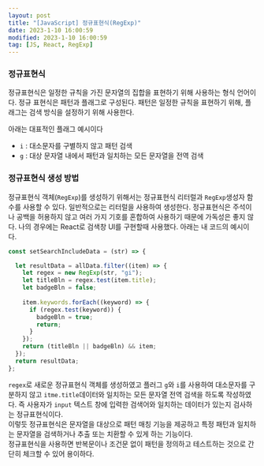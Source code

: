 ```yaml
---
layout: post
title: "[JavaScript] 정규표현식(RegExp)"
date: 2023-1-10 16:00:59
modified: 2023-1-10 16:00:59
tag: [JS, React, RegExp]
---
```


### 정규표현식
정규표현식은 일정한 규칙을 가진 문자열의 집합을 표현하기 위해 사용하는 형식 언어이다. 정규 표현식은 패턴과 플래그로 구성된다. 패턴은 일정한 규칙을 표현하기 위해, 플래그는 검색 방식을 설정하기 위해 사용한다.

아래는 대표적인 플래그 예시이다
* `i` : 대소문자를 구별하지 않고 패턴 검색
* `g` : 대상 문자열 내에서 패턴과 일치하는 모든 문자열을 전역 검색


### 정규표현식 생성 방법
정규표현식 객체(`RegExp`)를 생성하기 위해서는 정규표현식 리터럴과 `RegExp`생성자 함수를 사용할 수 있다. 일반적으로는 리터럴을 사용하여 생성한다. 
정규표현식은 주석이나 공백을 허용하지 않고 여러 가지 기호를 혼합하여 사용하기 때문에 가독성은 좋지 않다. 나의 경우에는 React로 검색창 UI를 구현할때 사용했다. 아래는 내 코드의 예시이다. 
```javascript
const setSearchIncludeData = (str) => {

  let resultData = allData.filter((item) => {
    let regex = new RegExp(str, "gi");
    let titleBln = regex.test(item.title);
    let badgeBln = false;
    
    item.keywords.forEach((keyword) => {
      if (regex.test(keyword)) {
        badgeBln = true;
        return;
      }
    });
    return (titleBln || badgeBln) && item;
  });
  return resultData;
};
```
 `regex`로 새로운 정규표현식 객체를 생성하였고 플러그 `g`와 `i`를 사용하여 대소문자를 구분하지 않고 `itme.title`데이터와 일치하는 모든 문자열 전역 검색을 하도록 작성하였다. 즉 사용자가 `input` 텍스트 창에 입력한 검색어와 일치하는 데이터가 있는지 검사하는 정규표현식이다. 
 <br>
 이렇듯 정규표현식은 문자열을 대상으로 패턴 매칭 기능을 제공하고 특정 패턴과 일치하는 문자열을 검색하거나 추출 또는 치환할 수 있게 하는 기능이다. 
 <br>
 정규표현식을 사용하면 반복문이나 조건문 없이 패턴을 정의하고 테스트하는 것으로 간단히 체크할 수 있어 용이하다. 

